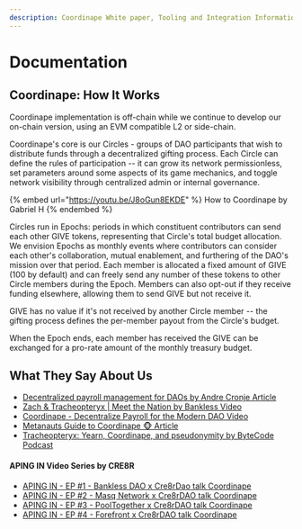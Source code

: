 ```yaml
---
description: Coordinape White paper, Tooling and Integration Information
---
```


# Documentation

## Coordinape: How It Works

Coordinape implementation is off-chain while we continue to develop our on-chain version, using an EVM compatible L2 or side-chain.

Coordinape's core is our Circles - groups of DAO participants that wish to distribute funds through a decentralized gifting process. Each Circle can define the rules of participation -- it can grow its network permissionless, set parameters around some aspects of its game mechanics, and toggle network visibility through centralized admin or internal governance.

{% embed url="https://youtu.be/J8oGun8EKDE" %}
How to Coordinape by Gabriel H
{% endembed %}

Circles run in Epochs: periods in which constituent contributors can send each other GIVE tokens, representing that Circle's total budget allocation. We envision Epochs as monthly events where contributors can consider each other's collaboration, mutual enablement, and furthering of the DAO's mission over that period. Each member is allocated a fixed amount of GIVE (100 by default) and can freely send any number of these tokens to other Circle members during the Epoch. Members can also opt-out if they receive funding elsewhere, allowing them to send GIVE but not receive it.

GIVE has no value if it's not received by another Circle member -- the gifting process defines the per-member payout from the Circle's budget.

When the Epoch ends, each member has received the GIVE can be exchanged for a pro-rate amount of the monthly treasury budget.



## What They Say About Us

* [Decentralized payroll management for DAOs by Andre Cronje Article](https://medium.com/iearn/decentralized-payroll-management-for-daos-b2252160c543)
* [Zach & Tracheopteryx | Meet the Nation by Bankless Video](https://youtu.be/JM0zF3AzFno)
* [Coordinape - Decentralize Payroll for the Modern DAO Video](https://www.youtube.com/watch?v=J8oGun8EKDE\&t=39s)
* [Metanauts Guide to Coordinape 🐵 Article](https://medium.com/mstable/metanauts-guide-to-coordinape-964778e0f073)
* [Tracheopteryx: Yearn, Coordinape, and pseudonymity by ByteCode Podcast](https://bytecode.substack.com/p/6-tracheopteryx-yearn-coordinape?s=r)

#### APING IN Video Series by CRE8R

* [APING IN - EP #1 - Bankless DAO x Cre8rDao talk Coordinape](https://www.youtube.com/watch?v=2rFNiNCCQa8)
* [APING IN - EP #2 - Masq Network x Cre8rDAO talk Coordinape](https://www.youtube.com/watch?v=vGpNgYMFO84)
* [APING IN - EP #3 - PoolTogether x Cre8rDAO talk Coordinape](https://www.youtube.com/watch?v=WTmzObc8f0o)
* [APING IN - EP #4 - Forefront x Cre8rDAO talk Coordinape ](https://www.youtube.com/watch?v=Y\_Y2zlso0Os)

